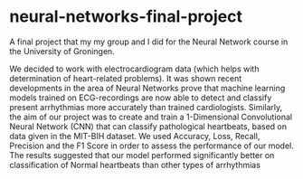 # neural-networks-final-project
A final project that my my group and I did for the Neural Network course in the University of Groningen.


We decided to work with electrocardiogram data (which helps with determination of heart-related problems). 
It was shown recent developments in the area of Neural Networks prove that machine learning models trained on ECG-recordings are now able to detect and classify present arrhythmias more accurately than trained cardiologists. Similarly, the aim of our project was to create and train a 1-Dimensional Convolutional Neural Network (CNN) that can classify pathological heartbeats, based on data given in the MIT-BIH dataset. We used Accuracy, Loss, Recall, Precision and the F1 Score in order to assess the performance of our model. The results suggested that our model performed significantly better on classification of Normal heartbeats than other types of arrhythmias
